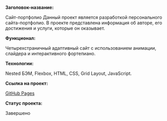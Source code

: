 **Заголовок-название:**

Сайт-портфолио
Данный проект является разработкой персонального сайта-портфолио. В проекте представлена информация об авторе, его достижения и услуги, которые он оказывает.

**Функционал:**

Четырехстраничный адаптивный сайт с использованием анимации, слайдера и интерактивного фортепиано.

**Технологии:**

Nested БЭМ, Flexbox, HTML, CSS, Grid Layout, JavaScript.

**Ссылка на проект:**

[GitHub Pages](...)

**Статус проекта:**

Завершено
